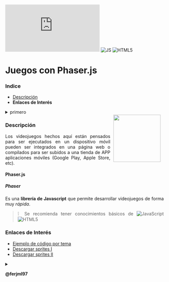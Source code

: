 
![Visitantes](https://img.shields.io/github/watchers/ferjml97/Juegos_Phaser.js?label=Visitantes&style=social)
![JS](https://img.shields.io/badge/-JavaScript-F7DF1E?style=flat-square&logo=javascript&logoColor=ffffff)
![HTML5](https://img.shields.io/badge/-HTML5-%23E44D27?style=flat-square&logo=html5&logoColor=ffffff)

  
# Juegos con Phaser.js

### Indice
<div style="text-color: white;">
	
  - [Descripción](#Descripción)
  - **Enlaces de Interés**

<!DOCTYPE html>
<html>
<body>
<details>
	<summary>primero</summary>
    	<p hspace="10"><h1>The summary element</h1></p>
	<div  style="style-type: none>
      	<ul style="list-style-type: none">
        	<li style="list-style-type: none">
			<details>
				<summary>segundo</summary>
				<p hspace="10"><h1>The summary element</h1></p>
			</details>
		</li>
      </ul>
					      ![HTML5](https://img.shields.io/badge/-HTML5-%23E44D27?style=flat-square&logo=html5&logoColor=ffffff)
	</div>			       asi es mmiua
</details>
</body>
</html>

<img src="https://phaser.io/images/img.png" align="right" height="150" width="150" hspace="10">
<div style="text-align: justify;">

### Descripción

Los videojuegos hechos aquí están pensados para ser ejecutados en un dispositivo móvil pueden ser integrados en una página web o compilados para ser subidos a una tienda de APP aplicaciones móviles (Google Play, Apple Store, etc).

#### Phaser.js
  ##### Phaser
  Es una **librería de Javascript** que permite desarrollar videojuegos de forma muy _rápida_.
	
 
> ❕ Se recomienda tener conocimientos básicos de 
> ![JavaScript](https://img.shields.io/badge/-JavaScript-F7DF1E?style=flat-square&logo=javascript&logoColor=ffffff)
> ![HTML5](https://img.shields.io/badge/-HTML5-%23E44D27?style=flat-square&logo=html5&logoColor=ffffff)

  
### Enlaces de Interés
- [Ejemplo de código por tema](https://labs.phaser.io/index.html "Animación | Componentes | Escenas | Texturas | Entre otros.")
- [Descargar sprites I](https://ejemplo.com/ "Descargar sprites I")
- [Descargar sprites II](https://openclipart.org/ "Descargar sprites II")
  
  
<details>
<summary></summary>
  <p><h3>Enlaces</h3></p>
<br>
Thank's ❤ for this dropdown.
</details>

**@ferjml97**



